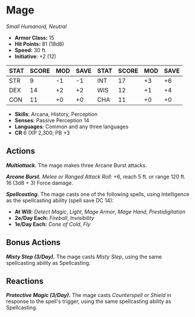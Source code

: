# Mage

*Small Humanoid, Neutral*

- **Armor Class:** 15
- **Hit Points:** 81 (18d8)
- **Speed:** 30 ft.
- **Initiative**: +2 (12)

|STAT|SCORE|MOD|SAVE|STAT|SCORE|MOD|SAVE|
| --- | --- | --- | ---- |---| --- | --- | ---- |
| STR | 9 | -1 | -1 | INT | 17 | +3 | +6 |
| DEX | 14 | +2 | +2 | WIS | 12 | +1 | +4 |
| CON | 11 | +0 | +0 | CHA | 11 | +0 | +0 |

- **Skills**: Arcana, History, Perception
- **Senses**: Passive Perception 14
- **Languages**: Common and any three languages
- **CR** 6 (XP 2,300; PB +3

## Actions

***Multiattack.*** The mage makes three Arcane Burst attacks.

***Arcane Burst.*** *Melee or Ranged Attack Roll:* +6, reach 5 ft. or range 120 ft. 16 (3d8 + 3) Force damage.

***Spellcasting.*** The mage casts one of the following spells, using Intelligence as the spellcasting ability (spell save DC 14):

- **At Will:** *Detect Magic*, *Light*, *Mage Armor*, *Mage Hand*, *Prestidigitation*
- **2e/Day Each:** *Fireball*, *Invisibility*
- **1e/Day Each:** *Cone of Cold*, *Fly*

## Bonus Actions

***Misty Step (3/Day).*** The mage casts *Misty Step*, using the same spellcasting ability as Spellcasting.

## Reactions

***Protective Magic (3/Day).*** The mage casts *Counterspell* or *Shield* in response to the spell's trigger, using the same spellcasting ability as Spellcasting.
